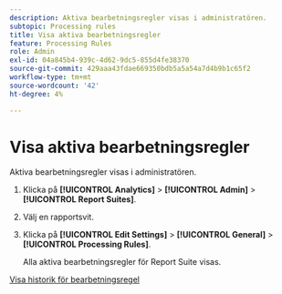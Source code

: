 ```yaml
---
description: Aktiva bearbetningsregler visas i administratören.
subtopic: Processing rules
title: Visa aktiva bearbetningsregler
feature: Processing Rules
role: Admin
exl-id: 04a845b4-939c-4d62-9dc5-855d4fe38370
source-git-commit: 429aaa43fdae669350bdb5a5a54a7d4b9b1c65f2
workflow-type: tm+mt
source-wordcount: '42'
ht-degree: 4%

---
```


# Visa aktiva bearbetningsregler

Aktiva bearbetningsregler visas i administratören.

1. Klicka på **[!UICONTROL Analytics]** > **[!UICONTROL Admin]** > **[!UICONTROL Report Suites]**.
1. Välj en rapportsvit.
1. Klicka på **[!UICONTROL Edit Settings]** > **[!UICONTROL General]** > **[!UICONTROL Processing Rules]**.

   Alla aktiva bearbetningsregler för Report Suite visas.

[Visa historik för bearbetningsregel](/help/admin/admin/c-manage-report-suites/c-edit-report-suites/general/c-processing-rules/c-processing-rules-configuration/t-processing-rule-view-history.md)